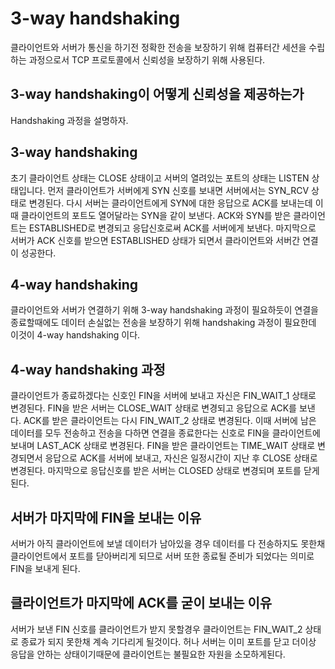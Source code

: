 # 3-way handshaking

클라이언트와 서버가 통신을 하기전 정확한 전송을 보장하기 위해 컴퓨터간 세션을 수립하는 과정으로서 TCP 프로토콜에서 신뢰성을 보장하기 위해 사용된다.

## 3-way handshaking이 어떻게 신뢰성을 제공하는가

Handshaking 과정을 설명하자.

## 3-way handshaking

초기 클라이언트 상태는 CLOSE 상태이고 서버의 열려있는 포트의 상태는 LISTEN 상태입니다. 먼저 클라이언트가 서버에게 SYN 신호를 보내면 서버에서는 SYN_RCV 상태로 변경된다. 다시 서버는 클라이언트에게 SYN에 대한 응답으로 ACK를 보내는데 이때 클라이언트의 포트도 열어달라는 SYN을 같이 보낸다. ACK와 SYN를 받은 클라이언트는 ESTABLISHED로 변경되고 응답신호로써 ACK를 서버에게 보낸다. 마지막으로 서버가 ACK 신호를 받으면 ESTABLISHED 상태가 되면서 클라이언트와 서버간 연결이 성공한다.

## 4-way handshaking

클라이언트와 서버가 연결하기 위해 3-way handshaking 과정이 필요하듯이 연결을 종료할때에도 데이터 손실없는 전송을 보장하기 위해 handshaking 과정이 필요한데 이것이 4-way handshaking 이다.

## 4-way handshaking 과정

클라이언트가 종료하겠다는 신호인 FIN을 서버에 보내고 자신은 FIN_WAIT_1 상태로 변경된다. FIN을 받은 서버는 CLOSE_WAIT 상태로 변경되고 응답으로 ACK를 보낸다. ACK를 받은 클라이언트는 다시 FIN_WAIT_2 상태로 변경된다. 이때 서버에 남은 데이터를 모두 전송하고 전송을 다하면 연결을 종료한다는 신호로 FIN을 클라이언트에 보내며 LAST_ACK 상태로 변경된다. FIN을 받은 클라이언트는 TIME_WAIT 상태로 변경되면서 응답으로 ACK를 서버에 보내고, 자신은 일정시간이 지난 후 CLOSE 상태로 변경된다. 마지막으로 응답신호를 받은 서버는 CLOSED 상태로 변경되며 포트를 닫게된다.

## 서버가 마지막에 FIN을 보내는 이유

서버가 아직 클라이언트에 보낼 데이터가 남아있을 경우 데이터를 다 전송하지도 못한채 클라이언트에서 포트를 닫아버리게 되므로 서버 또한 종료될 준비가 되었다는 의미로 FIN을 보내게 된다.

## 클라이언트가 마지막에 ACK를 굳이 보내는 이유

서버가 보낸 FIN 신호를 클라이언트가 받지 못할경우 클라이언트는 FIN_WAIT_2 상태로 종료가 되지 못한채 계속 기다리게 될것이다. 허나 서버는 이미 포트를 닫고 더이상 응답을 안하는 상태이기때문에 클라이언트는 불필요한 자원을 소모하게된다. 